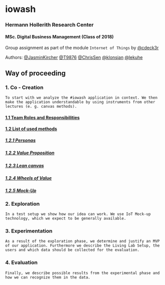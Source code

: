 # iowash
### Hermann Hollerith Research Center  
#### MSc. Digital Business Management (Class of 2018) 
Group assignment as part of the module `Internet of Things` by [@cdeck3r](https://github.com/cdeck3r)  
  
Authors: [@JasminKircher](https://github.com/JasminKircher) [@T9876](https://github.com/T9876) [@ChrisSen](https://github.com/ChrisSen) [@klonsian](https://github.com/klonsian) [@lekuhe](https://github.com/lekuhe)

## Way of proceeding
### 1. Co - Creation

`To start with we analyze the #iowash application in context. We then make the application understandable by using instruments from other lectures (e. g. canvas methods).`

#### [1.1 Team Roles and Responsibilities](https://github.com/hhzsmartlab/iowash/blob/master/01_Co-Creation/1.1_Team.md)
  
  #### [1.2 List of used methods](https://github.com/hhzsmartlab/iowash/blob/master/01_Co-Creation/1.2_Methods.md)
  
  ##### [1.2.1 Personas](https://github.com/hhzsmartlab/iowash/blob/master/01_Co-Creation/1.2_Methods.md#personas)
  ##### [1.2.2 Value Proposition](https://github.com/hhzsmartlab/iowash/blob/master/01_Co-Creation/1.2_Methods.md#value-proposition)
  ##### [1.2.3 Lean canvas](https://github.com/hhzsmartlab/iowash/blob/master/01_Co-Creation/1.2_Methods.md#lean-canvas)
  ##### [1.2.4 Wheels of Value](https://github.com/hhzsmartlab/iowash/blob/master/01_Co-Creation/1.2_Methods.md#wheels-of-value)
  ##### [1.2.5 Mock-Up](https://github.com/hhzsmartlab/iowash/blob/master/01_Co-Creation/1.2_Methods.md#mock-up)
    
### 2. Exploration
`In a test setup we show how our idea can work. We use IoT Mock-up technology, which we expect to be generally available.`

### 3. Experimentation
`As a result of the exploration phase, we determine and justify an MVP of our application. Furthermore we describe the Living Lab Setup, the users and which data should be collected for the evaluation.`

### 4. Evaluation
`Finally, we describe possible results from the experimental phase and how we can recognize them in the data.`
